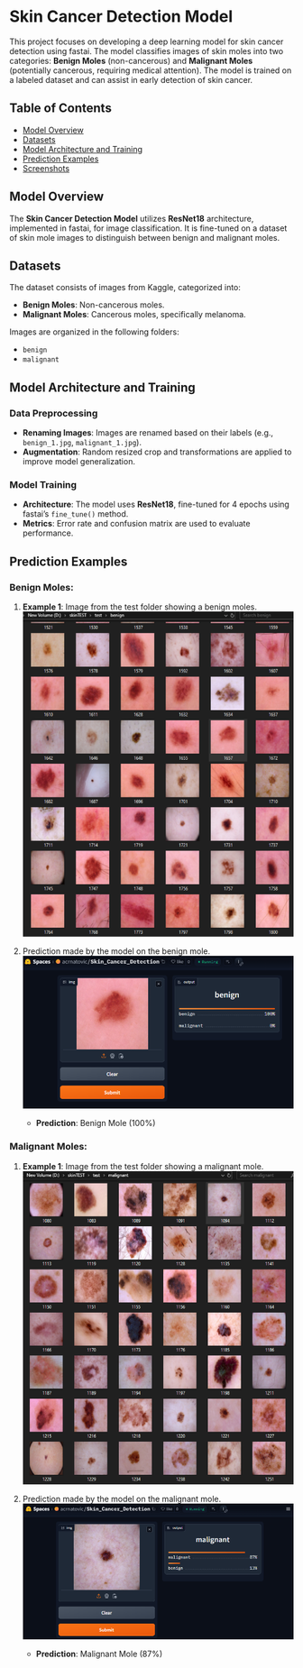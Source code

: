 # Skin Cancer Detection Model

This project focuses on developing a deep learning model for skin cancer detection using fastai. The model classifies images of skin moles into two categories: **Benign Moles** (non-cancerous) and **Malignant Moles** (potentially cancerous, requiring medical attention). The model is trained on a labeled dataset and can assist in early detection of skin cancer.

## Table of Contents
- [Model Overview](#model-overview)
- [Datasets](#datasets)
- [Model Architecture and Training](#model-architecture-and-training)
- [Prediction Examples](#prediction-examples)
- [Screenshots](#screenshots)

## Model Overview

The **Skin Cancer Detection Model** utilizes **ResNet18** architecture, implemented in fastai, for image classification. It is fine-tuned on a dataset of skin mole images to distinguish between benign and malignant moles.

## Datasets

The dataset consists of images from Kaggle, categorized into:
- **Benign Moles**: Non-cancerous moles.
- **Malignant Moles**: Cancerous moles, specifically melanoma.

Images are organized in the following folders:
- `benign`
- `malignant`

## Model Architecture and Training

### Data Preprocessing
- **Renaming Images**: Images are renamed based on their labels (e.g., `benign_1.jpg`, `malignant_1.jpg`).
- **Augmentation**: Random resized crop and transformations are applied to improve model generalization.

### Model Training
- **Architecture**: The model uses **ResNet18**, fine-tuned for 4 epochs using fastai’s `fine_tune()` method.
- **Metrics**: Error rate and confusion matrix are used to evaluate performance.

## Prediction Examples

### Benign Moles:

1. **Example 1**: Image from the test folder showing a benign moles.
   ![Benign Image 1](docs/images/benign1a.png)

2. Prediction made by the model on the benign mole.
   ![Prediction Benign 1](docs/images/benign1.png)
   - **Prediction**: Benign Mole (100%)

### Malignant Moles:

1. **Example 1**: Image from the test folder showing a malignant mole.
   ![Malignant Image 1](docs/images/malignant1a.png)

2. Prediction made by the model on the malignant mole.
   ![Prediction Malignant 1](docs/images/malignant2.png)
   - **Prediction**: Malignant Mole (87%)



